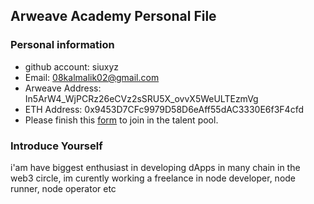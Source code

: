 ## Arweave Academy Personal File

### Personal information

- github account: siuxyz
- Email: 08kalmalik02@gmail.com
- Arweave Address: In5ArW4_WjPCRz26eCVz2sSRU5X_ovvX5WeULTEzmVg
- ETH Address: 0x9453D7CFc9979D58D6eAff55dAC3330E6f3F4cfd
- Please finish this [form](https://docs.google.com/forms/d/e/1FAIpQLSfWA5fIIcBgmRppm3jNz5vmf9Mai_QMVil-2pO4r7YKn_Zhtw/viewform?usp=sf_link) to join in the talent pool.

### Introduce Yourself
 i'am have biggest enthusiast in developing dApps in many chain in the web3 circle, im curently working a freelance in node developer, node runner, node operator etc